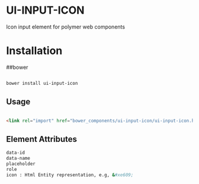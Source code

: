 UI-INPUT-ICON
===========================

Icon input element for polymer web components

# Installation

##bower

``` bash

bower install ui-input-icon

```

## Usage

```html

<link rel="import" href="bower_components/ui-input-icon/ui-input-icon.html">


```

## Element Attributes

``` bash
data-id
data-name
placeholder
role
icon : Html Entity representation, e.g, &#xe609;

```